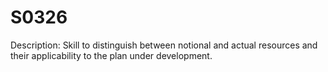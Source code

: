 # S0326
Description: Skill to distinguish between notional and actual resources and their applicability to the plan under development.
